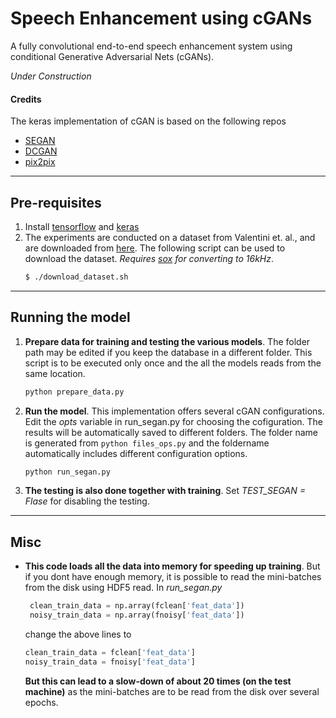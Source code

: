 # Speech Enhancement using cGANs 
A fully convolutional end-to-end speech enhancement system using conditional Generative Adversarial Nets (cGANs).

_Under Construction_

#### Credits
The keras implementation of cGAN is based on the following repos
* [SEGAN](https://github.com/santi-pdp/segan)
* [DCGAN](https://github.com/carpedm20/DCGAN-tensorflow)
* [pix2pix](https://github.com/phillipi/pix2pix)
----
## Pre-requisites
1. Install [tensorflow](https://www.tensorflow.org/) and [keras](https://keras.io/)
2. The experiments are conducted on a dataset from Valentini et. al.,  and are downloaded from [here](https://datashare.is.ed.ac.uk/handle/10283/1942). The following script can be used to download the dataset. *Requires [sox](http://sox.sourceforge.net/) for converting to 16kHz*.
    ```bash
    $ ./download_dataset.sh
    ```
----
## Running the model
1. **Prepare data for training and testing the various models**. The folder path may be edited if you keep the database in a different folder. This script is to be executed only once and the all the models reads from the same location.
    ```python
    python prepare_data.py
    ```
2. **Run the model**. This implementation offers several cGAN configurations. Edit the *opts* variable in run_segan.py for choosing the cofiguration. The results will be automatically saved to different folders. The folder name is generated from ``` python files_ops.py ``` and the foldername automatically includes different configuration options.
    ```python
    python run_segan.py
    ```
3. **The testing is also done together with training**. Set *TEST_SEGAN = Flase* for disabling the testing. 
----
## Misc
* **This code loads all the data into memory for speeding up training**. But if you dont have enough memory, it is possible  to read the mini-batches from the disk using HDF5 read. In *run_segan.py* 
    ```python
     clean_train_data = np.array(fclean['feat_data'])
     noisy_train_data = np.array(fnoisy['feat_data'])
     ```
    change the above lines to 
    ```python
    clean_train_data = fclean['feat_data']
    noisy_train_data = fnoisy['feat_data']
    ```
    **But this can lead to a slow-down of about 20 times (on the test machine)** as the mini-batches are to be read from the     disk over several epochs.
